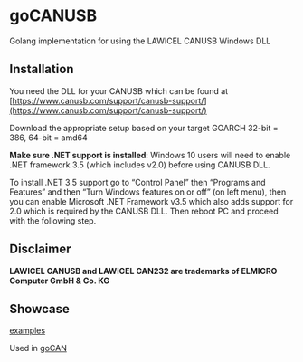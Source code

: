 # goCANUSB

Golang implementation for using the LAWICEL CANUSB Windows DLL

## Installation

You need the DLL for your CANUSB which can be found at [https://www.canusb.com/support/canusb-support/](https://www.canusb.com/support/canusb-support/)

Download the appropriate setup based on your target GOARCH 32-bit = 386, 64-bit = amd64

**Make sure .NET support is installed**: Windows 10 users will need to enable .NET framework 3.5 (which includes v2.0) before using CANUSB DLL.

To install .NET 3.5 support go to “Control Panel” then “Programs and Features” and then “Turn Windows features on or off” (on left menu), then you can enable Microsoft .NET Framework v3.5 which also adds support for 2.0 which is required by the CANUSB DLL. Then reboot PC and proceed with the following step.

## Disclaimer

**LAWICEL CANUSB and LAWICEL CAN232 are trademarks of ELMICRO Computer GmbH & Co. KG**

## Showcase

[examples](https://github.com/roffe/gocanusb/tree/master/examples)

Used in [goCAN](https://github.com/roffe/gocan)


